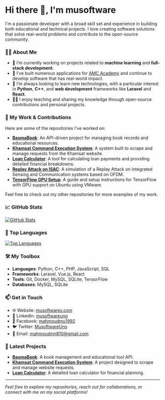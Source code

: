 # Hi there 👋, I'm musoftware

I'm a passionate developer with a broad skill set and experience in building both educational and technical projects. I love creating software solutions that solve real-world problems and contribute to the open-source community.

### 👨‍💻 About Me

- 🔭 I’m currently working on projects related to **machine learning** and **full-stack development**.
- 💼 I’ve built numerous applications for [AMC Academy](https://amcacademy.net/) and continue to develop software that has real-world impact.
- 🌱 I’m always looking to learn new technologies, with a particular interest in **Python**, **C++**, and **web development** frameworks like **Laravel** and **React**.
- 👨‍🏫 I enjoy teaching and sharing my knowledge through open-source contributions and personal projects.

### 🚀 My Work & Contributions

Here are some of the repositories I've worked on:

- **[BasmaBook](https://github.com/musoftware/BasmaBook)**: An API-driven project for managing book records and educational resources.
- **[Khamsat Command Execution System](https://github.com/musoftware/khamsat-command-execution-system)**: A system built to scrape and manage requests from the Khamsat website.
- **[Loan Calculator](https://github.com/musoftware/Loan-Calculator)**: A tool for calculating loan payments and providing detailed financial breakdowns.
- **[Replay Attack on ISAC](https://github.com/musoftware/replay-attack-on-ISAC)**: A simulation of a Replay Attack on Integrated Sensing and Communication systems based on OFDM.
- **[TensorFlow GPU Setup](https://github.com/musoftware/TensorFlow_GPU_Setup)**: A guide and setup instructions for TensorFlow with GPU support on Ubuntu using VMware.

Feel free to check out my other repositories for more examples of my work.

### 📈 GitHub Stats

[![GitHub Stats](https://github-readme-stats.vercel.app/api?username=musoftware&bg_color=30,e96443,904e95&title_color=fff&text_color=fff&count_private=true&show_icons=true)](https://github.com/anuraghazra/github-readme-stats)

### 🚀 Top Languages

[![Top Languages](https://github-readme-stats.vercel.app/api/top-langs/?username=musoftware&bg_color=30,e96443,904e95&title_color=fff&text_color=fff&layout=compact)](https://github.com/anuraghazra/github-readme-stats)

### 🛠 My Toolbox

- **Languages**: Python, C++, PHP, JavaScript, SQL
- **Frameworks**: Laravel, Vue.js, React
- **Tools**: Git, Docker, MySQL, SQLite, TensorFlow
- **Databases**: MySQL, SQLite

### 📫 Get in Touch

- 🌐 Website: [musoftwares.com](https://www.musoftwares.com/)
- 💼 LinkedIn: [musoftwareuno](https://www.linkedin.com/in/musoftwareuno/)
- 📘 Facebook: [mahmoudmu1992](https://www.facebook.com/mahmoudmu1992/)
- 🐦 Twitter: [MusoftwareUno](https://x.com/MusoftwareUno)
- 📧 Email: mahmoudmn810@gmail.com

### 📜 Latest Projects

- **[BasmaBook](https://github.com/musoftware/BasmaBook)**: A book management and educational tool API.
- **[Khamsat Command Execution System](https://github.com/musoftware/khamsat-command-execution-system)**: A project designed to scrape and manage website requests.
- **[Loan Calculator](https://github.com/musoftware/Loan-Calculator)**: A detailed loan calculator for financial planning.

---

*Feel free to explore my repositories, reach out for collaborations, or connect with me on my social platforms!*
